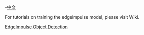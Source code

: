 -[中文](https://github.com/DFRobot/DFR1154_Examples/blob/master/6.4%20Train%20the%20edgeimpulse%20model/README.md)

For tutorials on training the edgeimpulse model, please visit Wiki.

[EdgeImpulse Object Detection](https://wiki.dfrobot.com/EdgeImpulse_Object_Detection)
